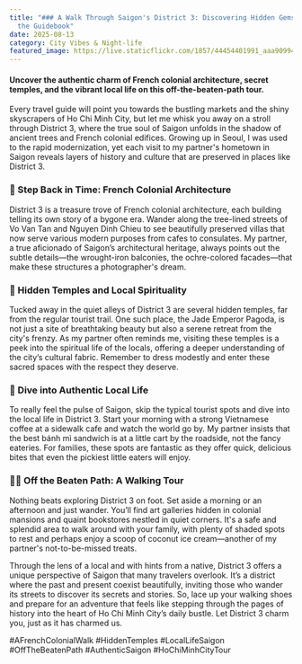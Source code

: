```yaml
---
title: "### A Walk Through Saigon's District 3: Discovering Hidden Gems Beyond
  the Guidebook"
date: 2025-08-13
category: City Vibes & Night-life
featured_image: https://live.staticflickr.com/1857/44454401991_aaa909940c.jpg
---
```


#### Uncover the authentic charm of French colonial architecture, secret temples, and the vibrant local life on this off-the-beaten-path tour.

Every travel guide will point you towards the bustling markets and the shiny skyscrapers of Ho Chi Minh City, but let me whisk you away on a stroll through District 3, where the true soul of Saigon unfolds in the shadow of ancient trees and French colonial edifices. Growing up in Seoul, I was used to the rapid modernization, yet each visit to my partner's hometown in Saigon reveals layers of history and culture that are preserved in places like District 3.

### 🌳 Step Back in Time: French Colonial Architecture
District 3 is a treasure trove of French colonial architecture, each building telling its own story of a bygone era. Wander along the tree-lined streets of Vo Van Tan and Nguyen Dinh Chieu to see beautifully preserved villas that now serve various modern purposes from cafes to consulates. My partner, a true aficionado of Saigon’s architectural heritage, always points out the subtle details—the wrought-iron balconies, the ochre-colored facades—that make these structures a photographer's dream.

### 🙏 Hidden Temples and Local Spirituality
Tucked away in the quiet alleys of District 3 are several hidden temples, far from the regular tourist trail. One such place, the Jade Emperor Pagoda, is not just a site of breathtaking beauty but also a serene retreat from the city's frenzy. As my partner often reminds me, visiting these temples is a peek into the spiritual life of the locals, offering a deeper understanding of the city’s cultural fabric. Remember to dress modestly and enter these sacred spaces with the respect they deserve.

### 🍲 Dive into Authentic Local Life
To really feel the pulse of Saigon, skip the typical tourist spots and dive into the local life in District 3. Start your morning with a strong Vietnamese coffee at a sidewalk cafe and watch the world go by. My partner insists that the best bánh mì sandwich is at a little cart by the roadside, not the fancy eateries. For families, these spots are fantastic as they offer quick, delicious bites that even the pickiest little eaters will enjoy.

### 🚶‍♂️ Off the Beaten Path: A Walking Tour
Nothing beats exploring District 3 on foot. Set aside a morning or an afternoon and just wander. You’ll find art galleries hidden in colonial mansions and quaint bookstores nestled in quiet corners. It's a safe and splendid area to walk around with your family, with plenty of shaded spots to rest and perhaps enjoy a scoop of coconut ice cream—another of my partner's not-to-be-missed treats.

Through the lens of a local and with hints from a native, District 3 offers a unique perspective of Saigon that many travelers overlook. It’s a district where the past and present coexist beautifully, inviting those who wander its streets to discover its secrets and stories. So, lace up your walking shoes and prepare for an adventure that feels like stepping through the pages of history into the heart of Ho Chi Minh City’s daily bustle. Let District 3 charm you, just as it has charmed us.

#AFrenchColonialWalk #HiddenTemples #LocalLifeSaigon #OffTheBeatenPath #AuthenticSaigon #HoChiMinhCityTour